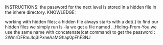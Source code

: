 INSTRUCTIONS:
the password for the next level is stored in a hidden file in the inhere directory.
KNOWLEDGE:

working with hidden files;
a hidden file always starts with a dot(.) to find our hidden files we simply run ls -la
we get a file named ...Hiding-From-You
we use the same name with concatenate(cat command) to get the password :
2WmrDFRmJIq3IPxneAaMGhap0pFhF3NJ


